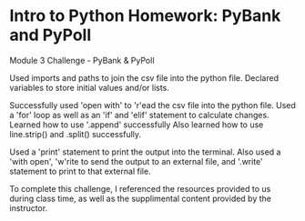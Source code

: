 # Intro to Python Homework: PyBank and PyPoll

Module 3 Challenge - PyBank & PyPoll

Used imports and paths to join the csv file into the python file.
Declared variables to store initial values and/or lists.

Successfully used 'open with' to 'r'ead the csv file into the python file.
Used a 'for' loop as well as an 'if' and 'elif' statement to calculate changes.
Learned how to use '.append' successfully
Also learned how to use line.strip() and .split() successfully.

Used a 'print' statement to print the output into the terminal.
Also used a 'with open', 'w'rite to send the output to an external file, and '.write' statement to print to that external file.

To complete this challenge, I referenced the resources provided to us during class time,
as well as the supplimental content provided by the instructor. 
